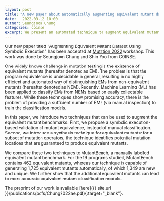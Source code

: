 ```yaml
---
layout: post
title: "A new paper about automatically augmenting equivalent mutant dataset has been accepted at MUTATION 2022"
date:   2022-03-12 10:00
author: Seungjoon Chung
categories: coinse
excerpt: We present an automated technique to augment equivalent mutant dataset.
---
```


Our new paper titled "Augmenting Equivalent Mutant Dataset Using Symbolic Execution" has been accepted at [Mutation 2022](https://icst2022.vrain.upv.es/home/mutation-2022) workshop. This work was done by Seungjoon Chung and Shin Yoo from COINSE.

One widely known challenge in mutation testing is the existence of equivalent mutants (hereafter denoted as EM). The problem is that the program equivalence is undecidable in general, resulting in no highly efficient and automated way of distinguishing EMs from non-equivalent mutants (hereafter denoted as NEM).
Recently, Machine Learning (ML) has been applied to classify EMs from NEMs based on easily collectable features. While these techniques show promising accuracy, there is the problem of providing a sufficient number of EMs (via manual inspection) to train the classification models.

In this paper, we introduce two techniques that can be used to augment the equivalent mutant benchmarks. First, we propose a symbolic execution-based validation of mutant equivalence, instead of manual classification. Second, we introduce a synthesis technique for equivalent mutants: for a subset of mutation operators, the technique identifies potential mutation locations that are guaranteed to produce equivalent mutants. 

We compare these two techniques to MutantBench, a manually labelled equivalent mutant benchmark. For the 19 programs studied, MutantBench contains 462 equivalent mutants, whereas our technique is capable of generating 1,725 equivalent mutants automatically, of which 1,349 are new and unique. We further show that the additional equivalent mutants can lead to more accurate equivalent mutant classification models.

The preprint of our work is available [here]({{ site.url }}/publications/pdfs/Chung2022ae.pdf){:target="\_blank"}.